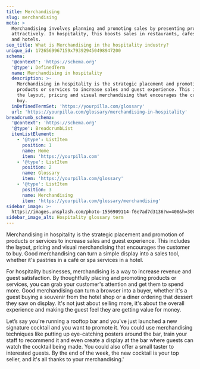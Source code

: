 ```yaml
---
title: Merchandising
slug: merchandising
meta: >
  Merchandising involves planning and promoting sales by presenting products
  attractively. In hospitality, this boosts sales in restaurants, cafes, bars,
  and hotels.
seo_title: What is Merchandising in the hospitality industry?
unique_id: 1726569967159x793929450498947200
schema:
  '@context': 'https://schema.org'
  '@type': DefinedTerm
  name: Merchandising in hospitality
  description: >-
    Merchandising in hospitality is the strategic placement and promotion of
    products or services to increase sales and guest experience. This includes
    the layout, pricing and visual merchandising that encourages the customer to
    buy.
  inDefinedTermSet: 'https://yourpilla.com/glossary'
  url: 'https://yourpilla.com/glossary/merchandising-in-hospitality'
breadcrumb_schema:
  '@context': 'https://schema.org'
  '@type': BreadcrumbList
  itemListElement:
    - '@type': ListItem
      position: 1
      name: Home
      item: 'https://yourpilla.com'
    - '@type': ListItem
      position: 2
      name: Glossary
      item: 'https://yourpilla.com/glossary'
    - '@type': ListItem
      position: 3
      name: Merchandising
      item: 'https://yourpilla.com/glossary/merchandising'
sidebar_image: >-
  https://images.unsplash.com/photo-1556909114-f6e7ad7d3136?w=400&h=300&fit=crop&auto=format
sidebar_image_alt: Hospitality glossary term
---
```

Merchandising in hospitality is the strategic placement and promotion of products or services to increase sales and guest experience. This includes the layout, pricing and visual merchandising that encourages the customer to buy. Good merchandising can turn a simple display into a sales tool, whether it's pastries in a café or spa services in a hotel.

For hospitality businesses, merchandising is a way to increase revenue and guest satisfaction. By thoughtfully placing and promoting products or services, you can grab your customer's attention and get them to spend more. Good merchandising can turn a browser into a buyer, whether it's a guest buying a souvenir from the hotel shop or a diner ordering that dessert they saw on display. It's not just about selling more, it's about the overall experience and making the guest feel they are getting value for money.

Let’s say you're running a rooftop bar and you've just launched a new signature cocktail and you want to promote it. You could use merchandising techniques like putting up eye-catching posters around the bar, train your staff to recommend it and even create a display at the bar where guests can watch the cocktail being made. You could also offer a small taster to interested guests. By the end of the week, the new cocktail is your top seller, and it's all thanks to your merchandising.'
